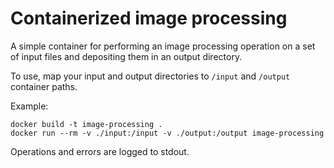# Containerized image processing

A simple container for performing an image processing operation on a set of input files and depositing them in an output directory.

To use, map your input and output directories to `/input` and `/output` container paths.

Example:

```
docker build -t image-processing .
docker run --rm -v ./input:/input -v ./output:/output image-processing
```

Operations and errors are logged to stdout.
